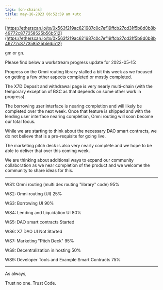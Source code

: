```yaml
---
tags: [on-chains]
title: may-16-2023 06:52:59 am +utc
---
```


[https://etherscan.io/tx/0x563f219ac621687c0c7ef19ffcb27cd31f5b8d0b8b49772c877358525b56b512](https://etherscan.io/tx/0x563f219ac621687c0c7ef19ffcb27cd31f5b8d0b8b49772c877358525b56b512)

gm or gn.

Please find below a workstream progress update for 2023-05-15:

Progress on the Omni routing library stalled a bit this week as we focused on getting a few other aspects completed or mostly completed.

The X7D Deposit and withdrawal page is very nearly multi-chain (with the temporary exception of BSC as that depends on some other work in progress).

The borrowing user interface is nearing completion and will likely be completed over the next week. Once that feature is shipped and with the lending user interface nearing completion, Omni routing will soon become our total focus.

While we are starting to think about the necessary DAO smart contracts, we do not believe that is a pre-requisite for going live.

The marketing pitch deck is also very nearly complete and we hope to be able to deliver that over this coming week.

We are thinking about additional ways to expand our community collaboration as we near completion of the product and we welcome the community to share ideas for this.

---

WS1: Omni routing (multi dex routing "library" code)
95%

WS2: Omni routing (UI)
25%

WS3: Borrowing UI
90%

WS4: Lending and Liquidation UI
80%

WS5: DAO smart contracts
Started

WS6: X7 DAO UI
Not Started

WS7: Marketing "Pitch Deck"
95%

WS8: Decentralization in hosting
50%

WS9: Developer Tools and Example Smart Contracts
75%

---

As always,

Trust no one. Trust Code.
